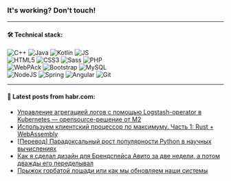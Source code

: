 ### It's working? Don't touch!

---

#### 🛠️ Technical stack:

![C++](https://img.shields.io/badge/C++-informational?logo=c%2B%2B&style=flat&logoColor=white&color=9C033A)
![Java](https://img.shields.io/badge/Java-informational?logo=java&style=flat&logoColor=white&color=007396)
![Kotlin](https://img.shields.io/badge/Kotlin-informational?logo=Kotlin&style=flat&logoColor=white&color=0095D5)
![JS](https://img.shields.io/badge/JS-informational?logo=javaScript&style=flat&logoColor=black&color=F7Df1E) <br>
![HTML5](https://img.shields.io/badge/HTML5-informational?logo=html5&style=flat&logoColor=white&color=E34F26)
![CSS3](https://img.shields.io/badge/CSS3-informational?logo=css3&style=flat&logoColor=white&color=157286)
![Sass](https://img.shields.io/badge/Saas-informational?logo=sass&style=flat&logoColor=white&color=hotpink)
![PHP](https://img.shields.io/badge/PHP-informational?logo=php&style=flat&logoColor=white&color=777BB4) <br>
![WebPAck](https://img.shields.io/badge/WebPack-informational?logo=webPack&style=flat&logoColor=white&color=FF6F00)
![Bootstrap](https://img.shields.io/badge/Bootstrap-informational?logo=Bootstrap&style=flat&logoColor=white&color=7952B3)
![MySQL](https://img.shields.io/badge/MySQL-informational?logo=MySQL&style=flat&logoColor=white&color=00f) <br>
![NodeJS](https://img.shields.io/badge/NodeJS-informational?logo=node.js&style=flat&logoColor=white&color=43853D)
![Spring](https://img.shields.io/badge/Spring-informational?logo=Spring&style=flat&logoColor=white&color=0A9EDC)
![Angular](https://img.shields.io/badge/Vue-informational?logo=vue.js&style=flat&logoColor=white&color=red)
![Git](https://img.shields.io/badge/Git-informational?logo=git&style=flat&logoColor=white&color=darkorange)

___

#### 💬 Latest posts from habr.com:

<!-- BLOG-POST-LIST:START -->
- [Управление агрегацией логов с помощью Logstash-operator в Kubernetes — opensource-решение от М2](https://habr.com/ru/post/660909/?utm_source=habrahabr&utm_medium=rss&utm_campaign=660909)
- [Используем клиентский процессор по максимуму. Часть 1: Rust + WebAssembly](https://habr.com/ru/post/662363/?utm_source=habrahabr&utm_medium=rss&utm_campaign=662363)
- [[Перевод] Парадоксальный рост популярности Python в научных вычислениях](https://habr.com/ru/post/665102/?utm_source=habrahabr&utm_medium=rss&utm_campaign=665102)
- [Как я сделал дизайн для Брендспейса Авито за две недели, а потом дважды его переделывал](https://habr.com/ru/post/660675/?utm_source=habrahabr&utm_medium=rss&utm_campaign=660675)
- [Прыжок горбатой лошади или как мы обновляем наши системы](https://habr.com/ru/post/664322/?utm_source=habrahabr&utm_medium=rss&utm_campaign=664322)
<!-- BLOG-POST-LIST:END -->

